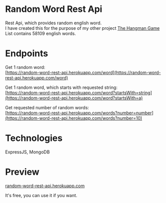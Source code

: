 # Random Word Rest Api
Rest Api, which provides random english word.\
I have created this for the purpose of my other project [The Hangman Game](https://github.com/Damiant94/The-Hangman-Game)\
List contains 58109 english words.

# Endpoints
Get 1 random word:\
[https://random-word-rest-api.herokuapp.com/word](https://random-word-rest-api.herokuapp.com/word)

Get 1 random word, which starts with requested string:\
[https://random-word-rest-api.herokuapp.com/word?startsWith=string](https://random-word-rest-api.herokuapp.com/word?startsWith=a)

Get requested number of random words:\
[https://random-word-rest-api.herokuapp.com/words?number=number](https://random-word-rest-api.herokuapp.com/words?number=10)

# Technologies
ExpressJS, MongoDB

# Preview
[random-word-rest-api.herokuapp.com](https://random-word-rest-api.herokuapp.com)

It's free, you can use it if you want.
